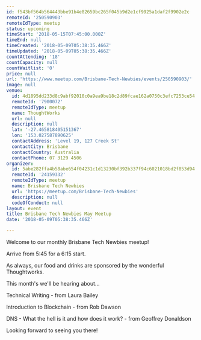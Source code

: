 ```yaml
---
id: f543bf564b564443bbe91b4e82659bc265f045b9d2e1cf9925a1daf2f9902e2c
remoteId: '250590903'
remoteIdType: meetup
status: upcoming
timeStart: '2018-05-15T07:45:00.000Z'
timeEnd: null
timeCreated: '2018-05-09T05:38:35.466Z'
timeUpdated: '2018-05-09T05:38:35.466Z'
countAttending: '18'
countCapacity: null
countWaitlist: '0'
price: null
url: 'https://www.meetup.com/Brisbane-Tech-Newbies/events/250590903/'
image: null
venue:
  id: 4d1895dd233d8c9abf92010c0a9ea9be18c2d89fcae162a0750c3efc7253ce54
  remoteId: '7900072'
  remoteIdType: meetup
  name: ThoughtWorks
  url: null
  description: null
  lat: '-27.465818405151367'
  lon: '153.027587890625'
  contactAddress: 'Level 19, 127 Creek St'
  contactCity: Brisbane
  contactCountry: Australia
  contactPhone: 07 3129 4506
organizer:
  id: 5abe282ffa4b58abe654f04231c1d13230bf392b337f94c6021018bd2f853d94
  remoteId: '24159332'
  remoteIdType: meetup
  name: Brisbane Tech Newbies
  url: 'https://meetup.com/Brisbane-Tech-Newbies'
  description: null
  codeOfConduct: null
layout: event
title: Brisbane Tech Newbies May Meetup
date: '2018-05-09T05:38:35.466Z'

---
```

<p>Welcome to our monthly Brisbane Tech Newbies meetup!</p> <p>Arrive from 5:45 for a 6:15 start.</p> <p>As always, our food and drinks are sponsored by the wonderful Thoughtworks.</p> <p>This month's we'll be hearing about...</p> <p>Technical Writing - from Laura Bailey</p> <p>Introduction to Blockchain - from Rob Dawson</p> <p>DNS - What the hell is it and how does it work? - from Geoffrey Donaldson</p> <p>Looking forward to seeing you there!</p>

